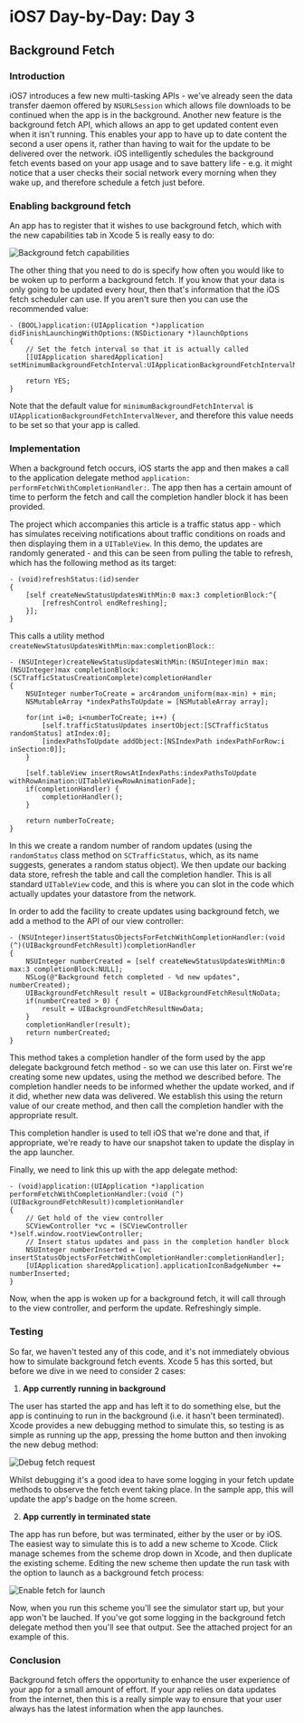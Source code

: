 # iOS7 Day-by-Day: Day 3
## Background Fetch


### Introduction

iOS7 introduces a few new multi-tasking APIs - we've already seen the data
transfer daemon offered by `NSURLSession` which allows file downloads to be
continued when the app is in the background. Another new feature is the
background fetch API, which allows an app to get updated content even when it
isn't running. This enables your app to have up to date content the second a
user opens it, rather than having to wait for the update to be delivered over the
network. iOS intelligently schedules the background fetch events based on your
app usage and to save battery life - e.g. it might notice that a user checks their
social network every morning when they wake up, and therefore schedule a fetch
just before.

### Enabling background fetch

An app has to register that it wishes to use background fetch, which with the new
capabilities tab in Xcode 5 is really easy to do:

![Background fetch capabilities](img/background-fetch-capabilities.png)

The other thing that you need to do is specify how often you would like to be
woken up to perform a background fetch. If you know that your data is only going
to be updated every hour, then that's information that the iOS fetch scheduler
can use. If you aren't sure then you can use the recommended value:

    - (BOOL)application:(UIApplication *)application didFinishLaunchingWithOptions:(NSDictionary *)launchOptions
    {   
        // Set the fetch interval so that it is actually called
        [[UIApplication sharedApplication] setMinimumBackgroundFetchInterval:UIApplicationBackgroundFetchIntervalMinimum];
        
        return YES;
    }

Note that the default value for `minimumBackgroundFetchInterval` is
`UIApplicationBackgroundFetchIntervalNever`, and therefore this value needs to
be set so that your app is called.

### Implementation

When a background fetch occurs, iOS starts the app and then makes a call to the
application delegate method `application: performFetchWithCompletionHandler:`.
The app then has a certain amount of time to perform the fetch and call the
completion handler block it has been provided.

The project which accompanies this article is a traffic status app - which has
simulates receiving notifications about traffic conditions on roads and then
displaying them in a `UITableView`. In this demo, the updates are randomly
generated - and this can be seen from pulling the table to refresh, which has the
following method as its target:

    - (void)refreshStatus:(id)sender
    {
        [self createNewStatusUpdatesWithMin:0 max:3 completionBlock:^{
            [refreshControl endRefreshing];
        }];
    }

This calls a utility method `createNewStatusUpdatesWithMin:max:completionBlock:`:

    - (NSUInteger)createNewStatusUpdatesWithMin:(NSUInteger)min max:(NSUInteger)max completionBlock:(SCTrafficStatusCreationComplete)completionHandler
    {
        NSUInteger numberToCreate = arc4random_uniform(max-min) + min;
        NSMutableArray *indexPathsToUpdate = [NSMutableArray array];
        
        for(int i=0; i<numberToCreate; i++) {
            [self.trafficStatusUpdates insertObject:[SCTrafficStatus randomStatus] atIndex:0];
            [indexPathsToUpdate addObject:[NSIndexPath indexPathForRow:i inSection:0]];
        }
        
        [self.tableView insertRowsAtIndexPaths:indexPathsToUpdate withRowAnimation:UITableViewRowAnimationFade];
        if(completionHandler) {
            completionHandler();
        }
        
        return numberToCreate;
    }

In this we create a random number of random updates (using the `randomStatus`
class method on `SCTrafficStatus`, which, as its name suggests, generates a
random status object). We then update our backing data store, refresh the table
and call the completion handler. This is all standard `UITableView` code, and
this is where you can slot in the code which actually updates your datastore from
the network.

In order to add the facility to create updates using background fetch, we add
a method to the API of our view controller:

    - (NSUInteger)insertStatusObjectsForFetchWithCompletionHandler:(void (^)(UIBackgroundFetchResult))completionHandler
    {
        NSUInteger numberCreated = [self createNewStatusUpdatesWithMin:0 max:3 completionBlock:NULL];
        NSLog(@"Background fetch completed - %d new updates", numberCreated);
        UIBackgroundFetchResult result = UIBackgroundFetchResultNoData;
        if(numberCreated > 0) {
            result = UIBackgroundFetchResultNewData;
        }
        completionHandler(result);
        return numberCreated;
    }

This method takes a completion handler of the form used by the app delegate
background fetch method - so we can use this later on. First we're creating
some new updates, using the method we described before. The completion handler
needs to be informed whether the update worked, and if it did, whether new
data was delivered. We establish this using the return value of our create
method, and then call the completion handler with the appropriate result.

This completion handler is used to tell iOS that we're done and that, if
appropriate, we're ready to have our snapshot taken to update the display in
the app launcher.

Finally, we need to link this up with the app delegate method:

    - (void)application:(UIApplication *)application performFetchWithCompletionHandler:(void (^)(UIBackgroundFetchResult))completionHandler
    {
        // Get hold of the view controller
        SCViewController *vc = (SCViewController *)self.window.rootViewController;
        // Insert status updates and pass in the completion handler block
        NSUInteger numberInserted = [vc insertStatusObjectsForFetchWithCompletionHandler:completionHandler];
        [UIApplication sharedApplication].applicationIconBadgeNumber += numberInserted;
    }

Now, when the app is woken up for a background fetch, it will call through to the
view controller, and perform the update. Refreshingly simple.

### Testing

So far, we haven't tested any of this code, and it's not immediately obvious how
to simulate background fetch events. Xcode 5 has this sorted, but before we dive
in we need to consider 2 cases:

1. __App currently running in background__

The user has started the app and has left it to do something else, but the app
is continuing to run in the background (i.e. it hasn't been terminated). Xcode
provides a new debugging method to simulate this, so testing is as simple as
running up the app, pressing the home button and then invoking the new debug
method:

![Debug fetch request](img/background-fetch-debug-fetch-event.png)

Whilst debugging it's a good idea to have some logging in your fetch update
methods to observe the fetch event taking place. In the sample app, this will
update the app's badge on the home screen.


2. __App currently in terminated state__

The app has run before, but was terminated, either by the user or by iOS. The
easiest way to simulate this is to add a new scheme to Xcode. Click manage
schemes from the scheme drop down in Xcode, and then duplicate the existing
scheme. Editing the new scheme then update the run task with the option to launch
as a background fetch process:

![Enable fetch for launch](img/background-fetch-launch-for-fetch.png)

Now, when you run this scheme you'll see the simulator start up, but your app
won't be lauched. If you've got some logging in the background fetch delegate
method then you'll see that output. See the attached project for an example of
this.

### Conclusion

Background fetch offers the opportunity to enhance the user experience of your
app for a small amount of effort. If your app relies on data updates from the
internet, then this is a really simple way to ensure that your user always has 
the latest information when the app launches. 

